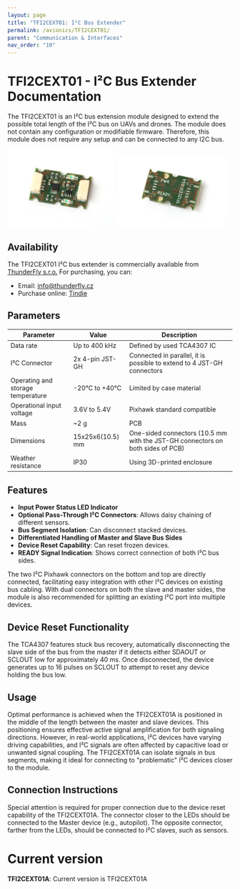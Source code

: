 ```yaml
---
layout: page
title: "TFI2CEXT01: I²C Bus Extender"
permalink: /avionics/TFI2CEXT01/
parent: "Communication & Interfaces"
nav_order: "10"
---
```


# TFI2CEXT01 - I²C Bus Extender Documentation

The TFI2CEXT01 is an I²C bus extension module designed to extend the possible total length of the I²C bus on UAVs and drones. The module does not contain any configuration or modifiable firmware. Therefore, this module does not require any setup and can be connected to any I2C bus.

<p float="center">
<img src="/avionics/TFI2CEXT01/TFI2CEXT01A_top.jpg" width="48%" />
<img src="/avionics/TFI2CEXT01/TFI2CEXT01A_bottom.jpg" width="48%" />
</p>

## Availability
The TFI2CEXT01 I²C bus extender is commercially available from [ThunderFly s.r.o.](https://www.thunderfly.cz/) For purchasing, you can:
- Email: [info@thunderfly.cz](mailto:info@thunderfly.cz)
- Purchase online: [Tindie](https://www.tindie.com/products/26352/)

## Parameters

| Parameter                        | Value             | Description                                                  |
|----------------------------------|-------------------|--------------------------------------------------------------|
| Data rate                        | Up to 400 kHz     | Defined by used TCA4307 IC                                   |
| I²C Connector                    | 2x 4-pin JST-GH   | Connected in parallel, it is possible to extend to 4 JST-GH connectors |
| Operating and storage temperature| -20°C to +40°C    | Limited by case material                                     |
| Operational input voltage        | 3.6V to 5.4V      | Pixhawk standard compatible                                 |
| Mass                             | ~2 g              | PCB                                                          |
| Dimensions                       | 15x25x6(10.5) mm  | One-sided connectors (10.5 mm with the JST-GH connectors on both sides of PCB)  |
| Weather resistance               | IP30              | Using 3D-printed enclosure                                   |

## Features
- **Input Power Status LED Indicator**
- **Optional Pass-Through I²C Connectors**: Allows daisy chaining of different sensors.
- **Bus Segment Isolation**: Can disconnect stacked devices.
- **Differentiated Handling of Master and Slave Bus Sides**
- **Device Reset Capability**: Can reset frozen devices.
- **READY Signal Indication**: Shows correct connection of both I²C bus sides.

The two I²C Pixhawk connectors on the bottom and top are directly connected, facilitating easy integration with other I²C devices on existing bus cabling. With dual connectors on both the slave and master sides, the module is also recommended for splitting an existing I²C port into multiple devices.

## Device Reset Functionality

The TCA4307 features stuck bus recovery, automatically disconnecting the slave side of the bus from the master if it detects either SDAOUT or SCLOUT low for approximately 40 ms. Once disconnected, the device generates up to 16 pulses on SCLOUT to attempt to reset any device holding the bus low.

## Usage
Optimal performance is achieved when the TFI2CEXT01A is positioned in the middle of the length between the master and slave devices. This positioning ensures effective active signal amplification for both signaling directions. However, in real-world applications, I²C devices have varying driving capabilities, and I²C signals are often affected by capacitive load or unwanted signal coupling. The TFI2CEXT01A can isolate signals in bus segments, making it ideal for connecting to "problematic" I²C devices closer to the module.

## Connection Instructions
Special attention is required for proper connection due to the device reset capability of the TFI2CEXT01A. The connector closer to the LEDs should be connected to the Master device (e.g., autopilot). The opposite connector, farther from the LEDs, should be connected to I²C slaves, such as sensors.


# Current version

**TFI2CEXT01A**: Current version is TFI2CEXT01A
